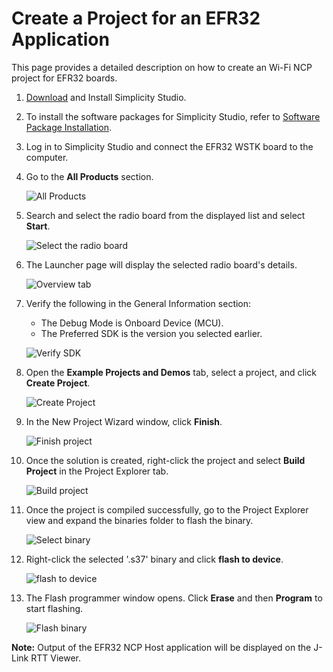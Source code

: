 # Create a Project for an EFR32 Application

This page provides a detailed description on how to create an Wi-Fi NCP project for EFR32 boards.

1. [Download](https://www.silabs.com/developers/simplicity-studio) and Install Simplicity Studio.

2. To install the software packages for Simplicity Studio, refer to [Software Package Installation](/matter/{build-docspace-version}/matter-prerequisites/software-requirements#installation-of-software-packages).

3. Log in to Simplicity Studio and connect the EFR32 WSTK board to the computer.

4. Go to the **All Products** section.

   ![All Products](images/ncp-all-products.png)

5. Search and select the radio board from the displayed list and select **Start**.

   ![Select the radio board](images/ncp-board-selection.png)

6. The Launcher page will display the selected radio board's details.

   ![Overview tab](images/overview-tab-efx32.png)

7. Verify the following in the General Information section:

   - The Debug Mode is Onboard Device (MCU).
   - The Preferred SDK is the version you selected earlier.

   ![Verify SDK](images/create-project-verify-efx-general-information.png)

8. Open the **Example Projects and Demos** tab, select a project, and click **Create Project**.

   ![Create Project](images/ncp-proj-create.png)

9. In the New Project Wizard window, click **Finish**.

   ![Finish project](images/ncp-proj-config.png)

10. Once the solution is created, right-click the project and select **Build Project** in the Project Explorer tab.

    ![Build project](images/ncp-build-proj.png)

11. Once the project is compiled successfully, go to the Project Explorer view and expand the binaries folder to flash the binary.

    ![Select binary](images/ncp-binary-selection.png)

12. Right-click the selected '.s37' binary and click **flash to device**.

    ![flash to device](images/ncp-flash-binary.png)

13. The Flash programmer window opens. Click **Erase** and then **Program** to start flashing.

    ![Flash binary](images/ncp-flash-binary-efr32.png)

**Note:** Output of the EFR32 NCP Host application will be displayed on the J-Link RTT Viewer.

